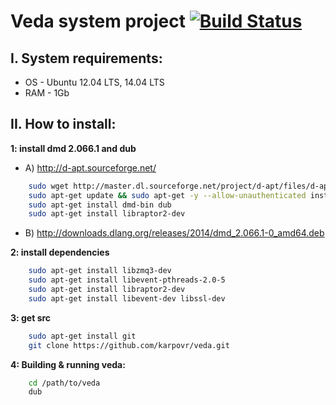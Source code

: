 # Veda system project [![Build Status](https://travis-ci.org/karpovr/veda.svg?branch=master)](https://travis-ci.org/karpovr/veda)

## I. System requirements:
  - OS - Ubuntu 12.04 LTS, 14.04 LTS
  - RAM - 1Gb

## II. How to install:


**1: install dmd 2.066.1 and dub**
  - A) http://d-apt.sourceforge.net/
```sh
    sudo wget http://master.dl.sourceforge.net/project/d-apt/files/d-apt.list -O /etc/apt/sources.list.d/d-apt.list
    sudo apt-get update && sudo apt-get -y --allow-unauthenticated install --reinstall d-apt-keyring && sudo apt-get update
    sudo apt-get install dmd-bin dub
    sudo apt-get install libraptor2-dev
```
  - B) http://downloads.dlang.org/releases/2014/dmd_2.066.1-0_amd64.deb

**2: install dependencies**
```sh
    sudo apt-get install libzmq3-dev
    sudo apt-get install libevent-pthreads-2.0-5
    sudo apt-get install libraptor2-dev
    sudo apt-get install libevent-dev libssl-dev
```

**3: get src**
```sh
    sudo apt-get install git
    git clone https://github.com/karpovr/veda.git
```

**4: Building & running veda:**
```sh
    cd /path/to/veda
    dub
```
